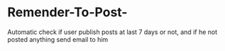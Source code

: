 # Remender-To-Post-
Automatic check if user publish posts at last 7 days or not, and if he not posted anything send email to him
